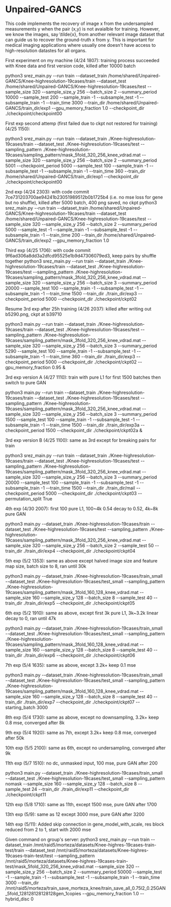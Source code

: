 # Unpaired-GANCS
This code implements the recovery of image x from the undersampled measurements y when the pair (x,y) is not avaialble for training. However, we know the images, say \tilde{x}, from another relevant image dataset that can guide us to recover the ground-truth x from y. This is important for medical imaging applications where usually one doesn't have access to high-resolution datastes for all organs. 

First experiment on my machine (4/24 1807): training process succeeded with Knee data and first version code, killed after 10000 batch

python3 srez_main.py --run train --dataset_train /home/shared/Unpaired-GANCS/Knee-highresolution-19cases/train --dataset_test /home/shared/Unpaired-GANCS/Knee-highresolution-19cases/test  --sample_size 320 --sample_size_y 256 --batch_size 2 --summary_period 10000 --sample_test 200 --sample_train -1 --subsample_test -1 --subsample_train -1 --train_time 3000 --train_dir /home/shared/Unpaired-GANCS/train_dir/exp1 --gpu_memory_fraction 1.0 --checkpoint_dir ./checkpoint/checkpoint00


First exp second attemp (first failed due to ckpt not restored for training) (4/25 1150): 

python3 srez_main.py --run train --dataset_train ./Knee-highresolution-19cases/train --dataset_test ./Knee-highresolution-19cases/test --sampling_pattern ./Knee-highresolution-19cases/sampling_pattern/mask_5fold_320_256_knee_vdrad.mat --sample_size 320 --sample_size_y 256 --batch_size 2 --summary_period 5001 --checkpoint_period 5000 --sample_test 100 --sample_train -1 --subsample_test -1 --subsample_train -1 --train_time 360 --train_dir /home/shared/Unpaired-GANCS/train_dir/exp1  --checkpoint_dir ./checkpoint/checkpoint00


2nd exp (4/24 2303): with code commit 7ce731203700ae94241b23051989512b0b1725b4 (i.e. no mse loss for gene but no shuffle), killed after 5000 batch, 400 png saved, no ckpt
python3 srez_main.py --run train --dataset_train /home/shared/Unpaired-GANCS/Knee-highresolution-19cases/train --dataset_test /home/shared/Unpaired-GANCS/Knee-highresolution-19cases/test --sample_size 320 --sample_size_y 256 --batch_size 2 --summary_period 5000 --sample_test -1 --sample_train -1 --subsample_test -1 --subsample_train -1 --train_time 200 --train_dir /home/shared/Unpaired-GANCS/train_dir/exp2 --gpu_memory_fraction 1.0 


Third exp (4/25 1706): with code commit 9f6ad306a8dd3a2dfcd95525e1b9d47306079ed3, keep pairs by shuffle together
python3 srez_main.py --run train --dataset_train ./Knee-highresolution-19cases/train --dataset_test ./Knee-highresolution-19cases/test --sampling_pattern ./Knee-highresolution-19cases/sampling_pattern/mask_3fold_320_256_knee_vdrad.mat --sample_size 320 --sample_size_y 256 --batch_size 3 --summary_period 20000 --sample_test 100 --sample_train -1 --subsample_test -1 --subsample_train -1 --train_time 1500 --train_dir ./train_dir/exp3  --checkpoint_period 5000 --checkpoint_dir ./checkpoint/ckpt02


Resume 3rd exp after 25h training (4/26 2037): killed after writing out b5290.png, ckpt at b39710

python3 main.py --run train --dataset_train ./Knee-highresolution-19cases/train --dataset_test ./Knee-highresolution-19cases/test --sampling_pattern ./Knee-highresolution-19cases/sampling_pattern/mask_3fold_320_256_knee_vdrad.mat --sample_size 320 --sample_size_y 256 --batch_size 3 --summary_period 5290 --sample_test 100 --sample_train -1 --subsample_test -1 --subsample_train -1 --train_time 360 --train_dir ./train_dir/exp3  --checkpoint_period 5000 --checkpoint_dir ./checkpoint/ckpt02 --gpu_memory_fraction 0.95 &


3rd exp version A (4/27 1110): train with pure L1 for first 1500 batches then switch to pure GAN

python3 main.py --run train --dataset_train ./Knee-highresolution-19cases/train --dataset_test ./Knee-highresolution-19cases/test --sampling_pattern ./Knee-highresolution-19cases/sampling_pattern/mask_3fold_320_256_knee_vdrad.mat --sample_size 320 --sample_size_y 256 --batch_size 3 --summary_period 1500 --sample_test 100 --sample_train -1 --subsample_test -1 --subsample_train -1 --train_time 1500 --train_dir ./train_dir/exp3a --checkpoint_period 1500 --checkpoint_dir ./checkpoint/ckpt02a &


3rd exp version B (4/25 1100): same as 3rd except for breaking pairs for train

python3 srez_main.py --run train --dataset_train ./Knee-highresolution-19cases/train --dataset_test ./Knee-highresolution-19cases/test --sampling_pattern ./Knee-highresolution-19cases/sampling_pattern/mask_3fold_320_256_knee_vdrad.mat --sample_size 320 --sample_size_y 256 --batch_size 3 --summary_period 20000 --sample_test 100 --sample_train -1 --subsample_test -1 --subsample_train -1 --train_time 1500 --train_dir ./train_dir/mail  --checkpoint_period 5000 --checkpoint_dir ./checkpoint/ckpt03 --permutation_split True


4th exp (4/30 2007): first 100 pure L1, 100\~4k 0.54 decay to 0.52, 4k\~8k pure GAN

python3 main.py --dataset_train ./Knee-highresolution-19cases/train --dataset_test ./Knee-highresolution-19cases/test --sampling_pattern ./Knee-highresolution-19cases/sampling_pattern/mask_3fold_320_256_knee_vdrad.mat --sample_size 320 --sample_size_y 256 --batch_size 2 --sample_test 50 --train_dir ./train_dir/exp4 --checkpoint_dir ./checkpoint/ckpt04


5th exp (5/2 1353): same as above except halved image size and feature map size, batch size to 8, ran until 30k

python3 main.py --dataset_train ./Knee-highresolution-19cases/train_small --dataset_test ./Knee-highresolution-19cases/test_small --sampling_pattern ./Knee-highresolution-19cases/sampling_pattern/mask_3fold_160_128_knee_vdrad.mat --sample_size 160 --sample_size_y 128 --batch_size 8 --sample_test 40 --train_dir ./train_dir/exp5 --checkpoint_dir ./checkpoint/ckpt05


6th exp (5/2 1910): same as above, except first 3k pure L1, 3k~3.2k linear decay to 0, ran until 47k

python3 main.py --dataset_train ./Knee-highresolution-19cases/train_small --dataset_test ./Knee-highresolution-19cases/test_small --sampling_pattern ./Knee-highresolution-19cases/sampling_pattern/mask_3fold_160_128_knee_vdrad.mat --sample_size 160 --sample_size_y 128 --batch_size 8 --sample_test 40 --train_dir ./train_dir/exp6 --checkpoint_dir ./checkpoint/ckpt06


7th exp (5/4 1635): same as above, except 3.2k+ keep 0.1 mse

python3 main.py --dataset_train ./Knee-highresolution-19cases/train_small --dataset_test ./Knee-highresolution-19cases/test_small --sampling_pattern ./Knee-highresolution-19cases/sampling_pattern/mask_3fold_160_128_knee_vdrad.mat --sample_size 160 --sample_size_y 128 --batch_size 8 --sample_test 40 --train_dir ./train_dir/exp7 --checkpoint_dir ./checkpoint/ckpt07 --starting_batch 3000


8th exp (5/4 1730): same as above, except no downsampling, 3.2k+ keep 0.8 mse, converged after 8k

9th exp (5/4 1920): same as 7th, except 3.2k+ keep 0.8 mse, converged  after 50k 

10th exp (5/5 2100): same as 6th, except no undersampling, converged after 9k

11th exp (5/7 1510): no dc, unmasked input, 100 mse, pure GAN after 200 

python3 main.py --dataset_train ./Knee-highresolution-19cases/train_small --dataset_test ./Knee-highresolution-19cases/test_small --sampling_pattern nomask --sample_size 160 --sample_size_y 128 --batch_size 8 --sample_test 24 --train_dir ./train_dir/exp11 --checkpoint_dir ./checkpoint/ckpt11

12th exp (5/8 1710): same as 11th, except 1500 mse, pure GAN after 1700 

13th exp (5/9): same as 12 except 3000 mse, pure GAN after 3200


14th exp (5/11): Added skip connection in gene_model_with_scale, res block reduced from 2 to 1, start with 2000 mse


Given command on group's server: python3 srez_main.py --run train --dataset_train /mnt/raid5/morteza/datasets/Knee-highres-19cases-train-test/train --dataset_test /mnt/raid5/morteza/datasets/Knee-highres-19cases-train-test/test --sampling_pattern /mnt/raid5/morteza/datasets/Knee-highres-19cases-train-test/mask_5fold_320_256_knee_vdrad.mat --sample_size 320 --sample_size_y 256 --batch_size 2 --summary_period 50000 --sample_test -1 --sample_train -1 --subsample_test -1 --subsample_train -1 --train_time 3000 --train_dir /mnt/raid5/morteza/train_save_morteza_knee/train_save_all_0.75l2_0.25GAN_5fold_128128128128128gen_1copies --gpu_memory_fraction 1.0 --hybrid_disc 0
